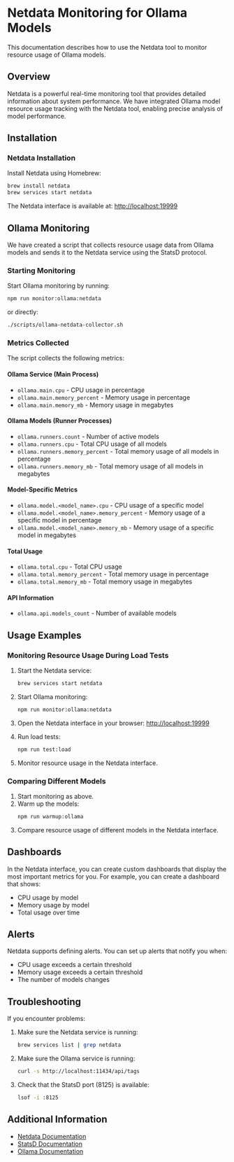 # Netdata Monitoring for Ollama Models

This documentation describes how to use the Netdata tool to monitor resource usage of Ollama models.

## Overview

Netdata is a powerful real-time monitoring tool that provides detailed information about system performance. We have integrated Ollama model resource usage tracking with the Netdata tool, enabling precise analysis of model performance.

## Installation

### Netdata Installation

Install Netdata using Homebrew:

```bash
brew install netdata
brew services start netdata
```

The Netdata interface is available at: [http://localhost:19999](http://localhost:19999)

## Ollama Monitoring

We have created a script that collects resource usage data from Ollama models and sends it to the Netdata service using the StatsD protocol.

### Starting Monitoring

Start Ollama monitoring by running:

```bash
npm run monitor:ollama:netdata
```

or directly:

```bash
./scripts/ollama-netdata-collector.sh
```

### Metrics Collected

The script collects the following metrics:

#### Ollama Service (Main Process)
- `ollama.main.cpu` - CPU usage in percentage
- `ollama.main.memory_percent` - Memory usage in percentage
- `ollama.main.memory_mb` - Memory usage in megabytes

#### Ollama Models (Runner Processes)
- `ollama.runners.count` - Number of active models
- `ollama.runners.cpu` - Total CPU usage of all models
- `ollama.runners.memory_percent` - Total memory usage of all models in percentage
- `ollama.runners.memory_mb` - Total memory usage of all models in megabytes

#### Model-Specific Metrics
- `ollama.model.<model_name>.cpu` - CPU usage of a specific model
- `ollama.model.<model_name>.memory_percent` - Memory usage of a specific model in percentage
- `ollama.model.<model_name>.memory_mb` - Memory usage of a specific model in megabytes

#### Total Usage
- `ollama.total.cpu` - Total CPU usage
- `ollama.total.memory_percent` - Total memory usage in percentage
- `ollama.total.memory_mb` - Total memory usage in megabytes

#### API Information
- `ollama.api.models_count` - Number of available models

## Usage Examples

### Monitoring Resource Usage During Load Tests

1. Start the Netdata service:
   ```bash
   brew services start netdata
   ```

2. Start Ollama monitoring:
   ```bash
   npm run monitor:ollama:netdata
   ```

3. Open the Netdata interface in your browser:
   [http://localhost:19999](http://localhost:19999)

4. Run load tests:
   ```bash
   npm run test:load
   ```

5. Monitor resource usage in the Netdata interface.

### Comparing Different Models

1. Start monitoring as above.
2. Warm up the models:
   ```bash
   npm run warmup:ollama
   ```
3. Compare resource usage of different models in the Netdata interface.

## Dashboards

In the Netdata interface, you can create custom dashboards that display the most important metrics for you. For example, you can create a dashboard that shows:

- CPU usage by model
- Memory usage by model
- Total usage over time

## Alerts

Netdata supports defining alerts. You can set up alerts that notify you when:

- CPU usage exceeds a certain threshold
- Memory usage exceeds a certain threshold
- The number of models changes

## Troubleshooting

If you encounter problems:

1. Make sure the Netdata service is running:
   ```bash
   brew services list | grep netdata
   ```

2. Make sure the Ollama service is running:
   ```bash
   curl -s http://localhost:11434/api/tags
   ```

3. Check that the StatsD port (8125) is available:
   ```bash
   lsof -i :8125
   ```

## Additional Information

- [Netdata Documentation](https://learn.netdata.cloud/)
- [StatsD Documentation](https://github.com/statsd/statsd)
- [Ollama Documentation](https://ollama.ai/)
